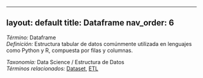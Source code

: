 
---
layout: default
title: Dataframe
nav_order: 6
---

*Término:* Dataframe  
*Definición:* Estructura tabular de datos comúnmente utilizada en lenguajes como Python y R, compuesta por filas y columnas.

*Taxonomía:* Data Science / Estructura de Datos  
*Términos relacionados:* [Dataset](https://maleniski.github.io/diccionario-angl-tec-mx/docs/alfabeticamente/D/dataset/), [ETL](https://maleniski.github.io/diccionario-angl-tec-mx/docs/alfabeticamente/E/etl/)

